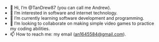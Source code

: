 - 👋 Hi, I’m @TanDrew87 (you can call me Andrew).
- 👀 I’m interested in software and internet technology.
- 🌱 I’m currently learning software development and programming.
- 💞️ I’m looking to collaborate on making simple video games to practice my coding abilities.
- 📫 How to reach me: my email (an1645584@gmail.com).

<!---
TanDrew87/TanDrew87 is a ✨ special ✨ repository because its `README.md` (this file) appears on your GitHub profile.
You can click the Preview link to take a look at your changes.
--->
